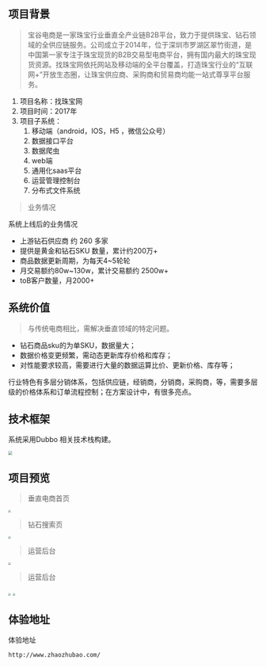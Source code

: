 ## 项目背景

> 宝谷电商是一家珠宝行业垂直全产业链B2B平台，致力于提供珠宝、钻石领域的全供应链服务。公司成立于2014年，位于深圳市罗湖区翠竹街道，是中国第一家专注于珠宝现货的B2B交易型电商平台，拥有国内最大的珠宝现货资源。找珠宝网依托网站及移动端的全平台覆盖，打造珠宝行业的“互联网+”开放生态圈，让珠宝供应商、采购商和贸易商均能一站式尊享平台服务。



1. 项目名称：找珠宝网
2. 项目时间：2017年
3. 项目子系统：
   1. 移动端（android，IOS，H5 ，微信公众号）
   2. 数据接口平台
   3. 数据爬虫
   4. web端
   5. 通用化saas平台
   6. 运营管理控制台
   7. 分布式文件系统



> 业务情况

系统上线后的业务情况

- 上游钻石供应商 约 260 多家
- 提供是黄金和钻石SKU 数量，累计约200万+
- 商品数据更新周期，为每天4~5轮轮
- 月交易额约80w~130w，累计交易额约 2500w+
- toB客户数量，月2000+ 



## 系统价值



> 与传统电商相比，需解决垂直领域的特定问题。



- 钻石商品sku的为单SKU，数据量大；
- 数据价格变更频繁，需动态更新库存价格和库存；
- 对性能要求较高，需要进行大量的数据运算比价、更新价格、库存等；



行业特色有多层分销体系，包括供应链，经销商，分销商，采购商，等，需要多层级的价格体系和订单流程控制；在方案设计中，有很多亮点。



## 技术框架

系统采用Dubbo 相关技术栈构建。





<img src="http://img.susense.cn/zhaozhubao14.jpg" style="zoom:50%;" />



## 项目预览

> 垂直电商首页

<img src="http://img.susense.cn/zhaozhubao7.png" style="zoom:30%;" />



> 钻石搜索页

<img src="http://img.susense.cn/zhaozhubao8.png" style="zoom: 30%;" />



> 运营后台

<img src="http://img.susense.cn/zhaozhubao9.png" style="zoom:30%;" />



> 运营后台



<img src="http://img.susense.cn/zhaozhubao10.png" style="zoom:30%;" />



<img src="http://img.susense.cn/zhaozhubao11.png" style="zoom:30%;" />



## 体验地址

体验地址

```html
http://www.zhaozhubao.com/
```

